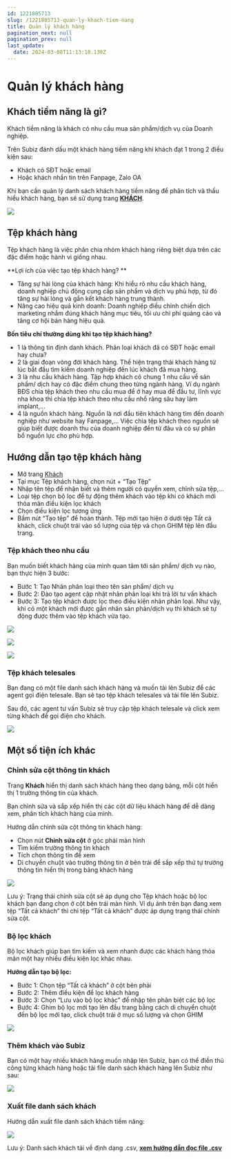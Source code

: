 ```yaml
---
id: 1221805713
slug: /1221805713-quan-ly-khach-tiem-nang
title: Quản lý khách hàng
pagination_next: null
pagination_prev: null
last_update:
  date: 2024-03-08T11:13:18.138Z
---
```


# Quản lý khách hàng



## Khách tiềm năng là gì?


Khách tiềm năng là khách có nhu cầu mua sản phẩm/dịch vụ của Doanh nghiệp. 



Trên Subiz đánh dấu một khách hàng tiềm năng khi khách đạt 1 trong 2 điều kiện sau:

- Khách có SĐT hoặc email
- Hoặc khách nhắn tin trên Fanpage, Zalo OA



Khi bạn cần quản lý danh sách khách hàng tiềm năng để phân tích và thấu hiểu khách hàng, bạn sẽ sử dụng trang **[KHÁCH](https://app.subiz.com.vn/lead)**.




![](https://vcdn.subiz-cdn.com/file/f11ca9749d7c5eb71cc77fef0b99d64a74d28386713f0a7a02d215221d14119a_acpxkgumifuoofoosble)

## Tệp khách hàng


Tệp khách hàng là việc phân chia nhóm khách hàng riêng biệt dựa trên các đặc điểm hoặc hành vi giống nhau. 



**Lợi ích của việc tạo tệp khách hàng? **

- Tăng sự hài lòng của khách hàng: Khi hiểu rõ nhu cầu khách hàng, doanh nghiệp chủ động cung cấp sản phẩm và dịch vụ phù hợp, từ đó tăng sự hài lòng và gắn kết khách hàng trung thành.
- Nâng cao hiệu quả kinh doanh: Doanh nghiệp điều chỉnh chiến dịch marketing nhắm đúng khách hàng mục tiêu, tối ưu chi phí quảng cáo và tăng cơ hội bán hàng hiệu quả.



**Bốn tiêu chí thường dùng khi tạo tệp khách hàng?**

- 1 là thông tin định danh khách. Phân loại khách đã có SĐT hoặc email hay chưa?
- 2 là giai đoạn vòng đời khách hàng. Thể hiện trạng thái khách hàng từ lúc bắt đầu tìm kiếm doanh nghiệp đến lúc khách đã mua hàng.
- 3 là nhu cầu khách hàng. Tập hợp khách có chung 1 nhu cầu về sản phẩm/ dịch hay có đặc điểm chung theo từng ngành hàng. Ví dụ ngành BĐS chia tệp khách theo nhu cầu mua để ở hay mua để đầu tư, lĩnh vực nha khoa thì chia tệp khách theo nhu cầu nhổ răng sâu hay làm implant,...
- 4 là nguồn khách hàng. Nguồn là nơi đầu tiên khách hàng tìm đến doanh nghiệp như website hay Fanpage,... Việc chia tệp khách theo nguồn sẽ giúp biết được doanh thu của doanh nghiệp đến từ đâu và có sự phân bổ nguồn lực cho phù hợp.
## Hướng dẫn tạo tệp khách hàng


- Mở trang [Khách](https://app.subiz.com.vn/lead)
- Tại mục Tệp khách hàng, chọn nút + “Tạo Tệp”
- Nhập tên tệp để nhận biết và thêm người có quyền xem, chỉnh sửa tệp,...
- Loại tệp chọn bộ lọc để tự động thêm khách vào tệp khi có khách mới thỏa mãn điều kiện lọc khách
- Chọn điều kiện lọc tương ứng
- Bấm nút “Tạo tệp” để hoàn thành. Tệp mới tạo hiện ở dưới tệp Tất cả khách, click chuột trái vào số lượng của tệp và chọn GHIM tệp lên đầu trang.
### Tệp khách theo nhu cầu


Bạn muốn biết khách hàng của mình quan tâm tới sản phẩm/ dịch vụ nào, bạn thực hiện 3 bước:

- Bước 1: Tạo Nhãn phân loại theo tên sản phẩm/ dịch vụ
- Bước 2: Đào tạo agent cập nhật nhãn phân loại khi trả lời tư vấn khách
- Bước 3: Tạo tệp khách được lọc theo điều kiện nhãn phân loại. Như vậy, khi có một khách mới được gắn nhãn sản phản/dịch vụ thì khách sẽ tự động được thêm vào tệp khách vừa tạo.




![](https://vcdn.subiz-cdn.com/file/a7c1fb0d82cb9758d07debd5b3bf43ea8b805c15a77950b6346d7362ae1ded51_acpxkgumifuoofoosble)



![](https://vcdn.subiz-cdn.com/file/ede0a0cb74ef4a1341f26d4905f9d69f736eedc475057e6ef3a66d5c424635f8_acpxkgumifuoofoosble)



![](https://vcdn.subiz-cdn.com/file/64e6f2ebda811603b4f396452bb45d4713eaba436aa4b57faf5f42b2c6059496_acpxkgumifuoofoosble)

### Tệp khách telesales


Bạn đang có một file danh sách khách hàng và muốn tải lên Subiz để các agent gọi điện telesale. Bạn sẽ tạo tệp khách telesales và tải file lên Subiz.



Sau đó, các agent tư vấn Subiz sẽ truy cập tệp khách telesale và click xem từng khách để gọi điện cho khách.


![](https://vcdn.subiz-cdn.com/file/7307d69a910d3f7c99e38d17a2ad57f5ea0d84ea1a249c4a42b16287321b9ebd_acpxkgumifuoofoosble)

## Một số tiện ích khác 

### Chỉnh sửa cột thông tin khách


Trang **Khách** hiển thị danh sách khách hàng theo dạng bảng, mỗi cột hiển thị 1 trường thông tin của khách. 

Bạn chỉnh sửa và sắp xếp hiển thị các cột dữ liệu khách hàng để dễ dàng xem, phân tích khách hàng của mình. 



Hướng dẫn chỉnh sửa cột thông tin khách hàng: 

- Chọn nút **Chỉnh sửa cột** ở góc phải màn hình
- Tìm kiếm trường thông tin khách
- Tích chọn thông tin để xem
- Di chuyển chuột vào trường thông tin ở bên trái để sắp xếp thứ tự trường thông tin hiển thị trong bảng khách hàng


![](https://vcdn.subiz-cdn.com/file/d5ad0c616598539b3cac91d7c5262a8426efe66b7e07877700b27212e5699ed1_acpxkgumifuoofoosble)




Lưu ý: Trạng thái chỉnh sửa cột sẽ áp dụng cho Tệp khách hoặc bộ lọc khách bạn đang chọn ở cột bên trái màn hình. Ví dụ ảnh trên bạn đang xem tệp “Tất cả khách” thì chỉ tệp “Tất cả khách” được áp dụng trạng thái chỉnh sửa cột. 
### Bộ lọc khách 


Bộ lọc khách giúp bạn tìm kiếm và xem nhanh được các khách hàng thỏa mãn một hay nhiều điều kiện lọc khác nhau. 



**Hướng dẫn tạo bộ lọc:**

- Bước 1: Chọn tệp “Tất cả khách” ở cột bên phải
- Bước 2: Thêm điều kiện để lọc khách hàng
- Bước 3: Chọn “Lưu vào bộ lọc khác” để nhập tên phân biệt các bộ lọc
- Bước 4: Ghim bộ lọc mới tạo lên đầu trang bằng cách di chuyển chuột đến bộ lọc mới tạo, click chuột trái ở mục số lượng và chọn GHIM




![](https://vcdn.subiz-cdn.com/file/19c341963623164954e7e6d72c831be07cfacef31c9959f84952f88caa3710e2_acpxkgumifuoofoosble)

### Thêm khách vào Subiz


Bạn có một hay nhiều khách hàng muốn nhập lên Subiz, bạn có thể điền thủ công từng khách hàng hoặc tải file danh sách khách hàng lên Subiz như sau:




![](https://vcdn.subiz-cdn.com/file/e954d696ba87373b810e023c6e56bde44af7d661e81c0ab6be4d0ad9cb906c95_acpxkgumifuoofoosble)

### Xuất file danh sách khách


Hướng dẫn xuất file danh sách khách tiềm năng:


![](https://vcdn.subiz-cdn.com/file/488e163dca5e9cebbac249617ec499d4a53669df6522b818045cf217d3ffc2e8_acpxkgumifuoofoosble)


Lưu ý: Danh sách khách tải về định dạng .csv, **[xem hướng dẫn đọc file .csv](https://www.youtube.com/watch?v=mJgbIMfkCwY)**